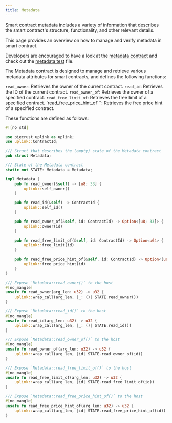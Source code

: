 ```yaml
---
title: Metadata
---
```



Smart contract metadata includes a variety of information that describes the smart contract's structure, functionality, and other relevant details.

This page provides an overview on how to manage and verify metadata in smart contract.

Developers are encouraged to have a look at the <a href="https://github.com/dusk-network/piecrust/blob/main/contracts/metadata/src/lib.rs" target="_blank" >metadata contract</a> and check out the <a href="https://github.com/dusk-network/piecrust/blob/main/piecrust/tests/metadata.rs" target="_blank" >metadata test</a> file.


The Metadata contract is designed to manage and retrieve various metadata attributes for smart contracts, and defines the following functions:

```read_owner```: Retrieves the owner of the current contract.
```read_id```: Retrieves the ID of the current contract.
```read_owner_of```: Retrieves the owner of a specified contract.
```read_free_limit_of```: Retrieves the free limit of a specified contract.
`read_free_price_hint_of```: Retrieves the free price hint of a specified contract.

These functions are defined as follows:
```rust
#![no_std]

use piecrust_uplink as uplink;
use uplink::ContractId;

/// Struct that describes the (empty) state of the Metadata contract
pub struct Metadata;

/// State of the Metadata contract
static mut STATE: Metadata = Metadata;

impl Metadata {
    pub fn read_owner(&self) -> [u8; 33] {
        uplink::self_owner()
    }

    pub fn read_id(&self) -> ContractId {
        uplink::self_id()
    }

    pub fn read_owner_of(&self, id: ContractId) -> Option<[u8; 33]> {
        uplink::owner(id)
    }

    pub fn read_free_limit_of(&self, id: ContractId) -> Option<u64> {
        uplink::free_limit(id)
    }

    pub fn read_free_price_hint_of(&self, id: ContractId) -> Option<(u64, u64)> {
        uplink::free_price_hint(id)
    }
}

/// Expose `Metadata::read_owner()` to the host
#[no_mangle]
unsafe fn read_owner(arg_len: u32) -> u32 {
    uplink::wrap_call(arg_len, |_: ()| STATE.read_owner())
}

/// Expose `Metadata::read_id()` to the host
#[no_mangle]
unsafe fn read_id(arg_len: u32) -> u32 {
    uplink::wrap_call(arg_len, |_: ()| STATE.read_id())
}

/// Expose `Metadata::read_owner_of()` to the host
#[no_mangle]
unsafe fn read_owner_of(arg_len: u32) -> u32 {
    uplink::wrap_call(arg_len, |id| STATE.read_owner_of(id))
}

/// Expose `Metadata::read_free_limit_of()` to the host
#[no_mangle]
unsafe fn read_free_limit_of(arg_len: u32) -> u32 {
    uplink::wrap_call(arg_len, |id| STATE.read_free_limit_of(id))
}

/// Expose `Metadata::read_free_price_hint_of()` to the host
#[no_mangle]
unsafe fn read_free_price_hint_of(arg_len: u32) -> u32 {
    uplink::wrap_call(arg_len, |id| STATE.read_free_price_hint_of(id))
}
```
